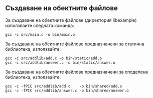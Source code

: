 ## Създаване на обектните файлове

За създаване на обектните файлове (директория libexample) използвайте следната команда:

```
gcc -c src/main.c -o bin/main.o
```

За създаване на обектните файлове предназначени за статична библиотека, използвайте:

```
gcc -c src/addlib/add.c -o bin/static/add.o
gcc -c src/addlib/answer.c -o bin/static/answer.o
```

За създаване на обектните файлове предназначени за споделена библиотека, използвайте:

```
gcc -c -fPIC src/addlib/add.c    -o bin/shared/add.o
gcc -c -fPIC src/addlib/answer.c -o bin/shared/answer.o
```
